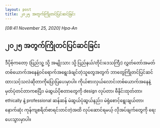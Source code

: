 ```yaml
---
layout: post
title: ၂၀၂၅ အတွက်ကြိုတင်ပြင်ဆင်ခြင်း
---
```


*[08:41 November 25, 2020] Hpa-An* 

## ၂၀၂၅ အတွက်ကြိုတင်ပြင်ဆင်ခြင်း  

ဒီပိုစ့်ကတော့ (ပြည်သူ့ သို့ အမျိုးသား သို့ ပြည်နယ်/တိုင်းဒေသကြီး) လွှတ်တော်အမတ်တစ်ယောက်အနေနဲ့ဝင်ရောက်အရွေးခံချင်တဲ့သူတွေအတွက် ဘာတွေကြိုတင်ပြင်ဆင်ထားသင့်သလဲဆိုတာကိုပြောပြပေးမှာပါ။ ကိုယ်စားလှယ်လောင်းတစ်ယောက်အနေနဲ့ မှတ်ပုံတင်တာကစပြီး၊ မဲဆွယ်ပိုစတာတွေကို design လုပ်တာ၊ ဗီနိုင်းထုတ်တာ၊ ethically နဲ့ professional ဆန်ဆန် မဲဆွယ်ပုံဆွယ်နည်း၊ မဲရုံစောင့်ရွေးချယ်တာ၊ နောက်ဆုံး ကုန်ကျစရိတ်စာရင်းတင်တဲ့အထိ လုပ်ဆောင်ရမယ့် လိုအပ်ချက်တွေကို ရေးပေးသွားမှာပါ။  
